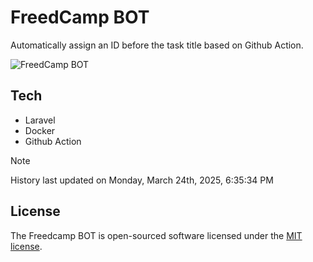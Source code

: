 # FreedCamp BOT

Automatically assign an ID before the task title based on Github Action.

![FreedCamp BOT](https://repository-images.githubusercontent.com/737932867/7d34798b-2680-471c-b089-a78a718d3d6a)

## Tech

- Laravel
- Docker
- Github Action

> [!NOTE]  
> History last updated on Monday, March 24th, 2025, 6:35:34 PM

## License

The Freedcamp BOT is open-sourced software licensed under the [MIT license](https://opensource.org/licenses/MIT).
